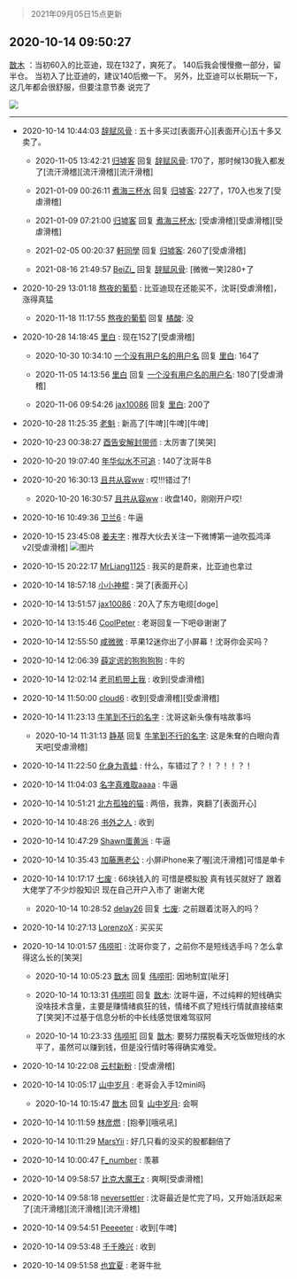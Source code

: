 > 2021年09月05日15点更新
<link rel="stylesheet" href="https://cdn.jsdelivr.net/gh/taotie6/sampleJSON@main/css/photo_show.css">


 ## 2020-10-14 09:50:27 

 [㪚木](https://www.coolapk.com/feed/22224379?shareKey=YzUzYTYyNWJmOTlmNjEzMTc1N2U~) ：当初60入的比亚迪，现在132了，爽死了。
140后我会慢慢撤一部分，留半仓。
当初入了比亚迪的，建议140后撤一下。
另外，比亚迪可以长期玩一下，这几年都会很舒服，但要注意节奏
说完了 

<div class="album">
<img class="img-item" src="https://image.coolapk.com/feed/2020/0706/14/1081091_f974adb9_7590_4638@1080x1080.jpeg" />
</div>

 ------- 

- 2020-10-14 10:44:03 [辞赋风骨](uid=875865) : 五十多买过[表面开心][表面开心]五十多又卖了。 

    - 2020-11-05 13:42:21 [归墟客](uid=3287587) 回复 [辞赋风骨](uid=875865): 170了，那时候130我入都发了[流汗滑稽][流汗滑稽][流汗滑稽] 

    - 2021-01-09 00:26:11 [煮海三杯水](uid=695018) 回复 [归墟客](uid=3287587): 227了，170入也发了[受虐滑稽] 

    - 2021-01-09 07:21:00 [归墟客](uid=3287587) 回复 [煮海三杯水](uid=695018): [受虐滑稽][受虐滑稽][受虐滑稽] 

    - 2021-02-05 00:20:37 [軒同學](uid=882039) 回复 [归墟客](uid=3287587): 260了[受虐滑稽] 

    - 2021-08-16 21:49:57 [BeiZi_](uid=2094091) 回复 [辞赋风骨](uid=875865): [微微一笑]280+了 

- 2020-10-29 13:01:18 [熬夜的葡萄](uid=693158) : 比亚迪现在还能买不，沈哥[受虐滑稽]，涨得真猛 

    - 2020-11-18 11:17:55 [熬夜的葡萄](uid=693158) 回复 [橘酸](uid=1703730): 没 

- 2020-10-28 14:18:45 [里白](uid=1518891) : 现在152了[受虐滑稽] 

    - 2020-10-30 10:34:10 [一个没有用户名的用户名](uid=1314924) 回复 [里白](uid=1518891): 164了 

    - 2020-11-05 14:13:56 [里白](uid=1518891) 回复 [一个没有用户名的用户名](uid=1314924): 180了[受虐滑稽] 

    - 2020-11-06 09:54:26 [jax10086](uid=797822) 回复 [里白](uid=1518891): 200了 

- 2020-10-28 11:25:35 [老魁](uid=1703096) : 新高了[牛啤][牛啤][牛啤] 

- 2020-10-23 00:38:27 [酉告安解封带师](uid=1199540) : 太厉害了[笑哭] 

- 2020-10-20 19:07:40 [年华似水不可追](uid=625421) : 140了沈哥牛B 

- 2020-10-20 16:30:13 [且共从容ww](uid=1393556) : 哎!!!错过了! 

    - 2020-10-20 16:30:57 [且共从容ww](uid=1393556) : 收盘140，刚刚开户哎! 

- 2020-10-16 10:49:36 [卫兰6](uid=1286107) : 牛逼 

- 2020-10-15 23:45:08 [姜夫字](uid=2347706) : 推荐大伙去关注一下微博第一迪吹孤鸿泽v2[受虐滑稽] ![图片](https://image.coolapk.com/feed/2020/1015/23/2347706_70875927_6706_4438@1080x982.jpeg)

- 2020-10-15 20:22:17 [MrLiang1125](uid=487334) : 我买的是蔚来，比亚迪也拿过 

- 2020-10-14 18:57:18 [小小神棍](uid=688970) : 哭了[表面开心] 

- 2020-10-14 13:51:57 [jax10086](uid=797822) : 20入了东方电缆[doge] 

- 2020-10-14 13:15:46 [CoolPeter](uid=1437066) : 老哥回复一下吧😄谢谢了 

- 2020-10-14 12:55:50 [咸微微](uid=1248718) : 苹果12迷你出了小屏幕！沈哥你会买吗？ 

- 2020-10-14 12:06:39 [薛定谔的狗狗狗狗](uid=2327954) : 牛的 

- 2020-10-14 12:02:14 [老司机带上我](uid=1912353) : 收到[受虐滑稽] 

- 2020-10-14 11:50:00 [cloud6](uid=852635) : 收到[受虐滑稽][受虐滑稽] 

- 2020-10-14 11:23:13 [牛笔到不行的名字](uid=2374460) : 沈哥这新头像有啥故事吗 

    - 2020-10-14 11:31:13 [静基](uid=1353091) 回复 [牛笔到不行的名字](uid=2374460): 这是朱耷的白眼向青天吧[受虐滑稽] 

- 2020-10-14 11:22:50 [化身为青蛙](uid=1209189) : 什么，车错过了？！？！！？！ 

- 2020-10-14 11:04:03 [名字真难取aaaa](uid=3703827) : 牛逼 

- 2020-10-14 10:51:21 [北方孤独的猫](uid=624790) : 两倍，我靠，爽翻了[表面开心] 

- 2020-10-14 10:48:26 [书外之人](uid=2547981) : 收到 

- 2020-10-14 10:47:29 [Shawn蛋黄派](uid=2642278) : 牛逼 

- 2020-10-14 10:35:43 [加藤惠老公](uid=1266680) : 小屏iPhone来了喔[流汗滑稽]可惜是单卡 

- 2020-10-14 10:17:17 [七废](uid=1749152) : 66块钱入的 可惜是模拟股 真有钱买就好了 跟着大佬学了不少炒股知识 现在自己开户入市了 谢谢大佬 

    - 2020-10-14 10:28:52 [delay26](uid=2369222) 回复 [七废](uid=1749152): 之前跟着沈哥入的吗？ 

- 2020-10-14 10:27:13 [LorenzoX](uid=645650) : 买买买 

- 2020-10-14 10:01:57 [伟唠咑](uid=488448) : 沈哥你变了，之前你不是短线选手吗？怎么拿得这么长的[笑哭] 

    - 2020-10-14 10:05:23 [㪚木](uid=1081091) 回复 [伟唠咑](uid=488448): 因地制宜[呲牙] 

    - 2020-10-14 10:13:31 [伟唠咑](uid=488448) 回复 [㪚木](uid=1081091): 沈哥牛逼，不过纯粹的短线确实没啥技术含量，主要是赚情绪疯狂的钱，情绪不疯了短线行情就直接结束了[笑哭]不过基于信息分析的中长线感觉很难驾驭阿 

    - 2020-10-14 10:23:33 [伟唠咑](uid=488448) 回复 [㪚木](uid=1081091): 要努力摆脱看天吃饭做短线的水平了，虽然可以赚到钱，但是没行情时等得确实难受。 

- 2020-10-14 10:22:08 [云村新粉](uid=809098) : [受虐滑稽] 

- 2020-10-14 10:05:17 [山中岁月](uid=2158518) : 老哥会入手12mini吗 

    - 2020-10-14 10:15:47 [㪚木](uid=1081091) 回复 [山中岁月](uid=2158518): 会啊 

- 2020-10-14 10:11:59 [林彦燃](uid=1381815) : [抱拳][哦吼吼] 

- 2020-10-14 10:11:29 [MarsYii](uid=762561) : 好几只看的没买的股都翻倍了 

- 2020-10-14 10:00:47 [F_number](uid=3294719) : 羡慕 

- 2020-10-14 09:58:57 [比克大魔王z](uid=824574) : 爽啊[受虐滑稽] 

- 2020-10-14 09:58:18 [neversettler](uid=2041313) : 沈哥最近是忙完了吗，又开始活跃起来了[流汗滑稽][流汗滑稽][流汗滑稽] 

- 2020-10-14 09:54:51 [Peeeeter](uid=3331505) : 收到[牛啤] 

- 2020-10-14 09:53:48 [千千晚兴](uid=2447077) : 收到 

- 2020-10-14 09:51:58 [也宜夏](uid=525398) : 老哥牛批 


